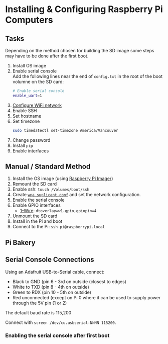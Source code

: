 # Installing & Configuring Raspberry Pi Computers

## Tasks

Depending on the method chosen for building the SD image some steps may have to be done after the first boot.

1. Install OS image
1. Enable serial console  
   Add the following lines near the end of `config.txt` in the root of the boot volumne on the SD card:
   ```bash
   # Enable serial console
   enable_uart=1
   ```
1. [Configure WiFi network](networking.md)
1. Enable SSH
1. Set hostname
1. Set timezone
   ```bash
   sudo timedatectl set-timezone America/Vancouver
   ```
1. Change password
1. Install `pip`
1. Enable interfaces

## Manual / Standard Method

1. Install the OS image (using [Raspberry Pi Imager](https://www.raspberrypi.org/downloads/))
1. Remount the SD card
1. Enable ssh: `touch /Volumes/boot/ssh`
1. Create [`wpa_suplicant.conf`](networking.md) and set the network configuration.
1. Enable the serial console
1. Enable GPIO interfaces
   - [1-Wire](gpio.md): `dtoverlay=w1-gpio,gpiopin=4`
1. Unmount the SD card
1. Install in the Pi and boot
1. Connect to the Pi: `ssh pi@raspberrypi.local`

## Pi Bakery

## Serial Console Connections

Using an Adafruit USB-to-Serial cable, connect:
* Black to GND (pin 6 - 3rd on outside (closest to edges)
* White to TXD (pin 8 - 4th on outside)
* Green to RDX (pin 10 - 5th on outside)
* Red unconnected (except on Pi 0 where it can be used to supply power through the 5V pin (1 or 2)

The default baud rate is 115,200

Connect with `screen /dev/cu.usbserial-NNNN 115200`.

### Enabling the serial console after first boot
